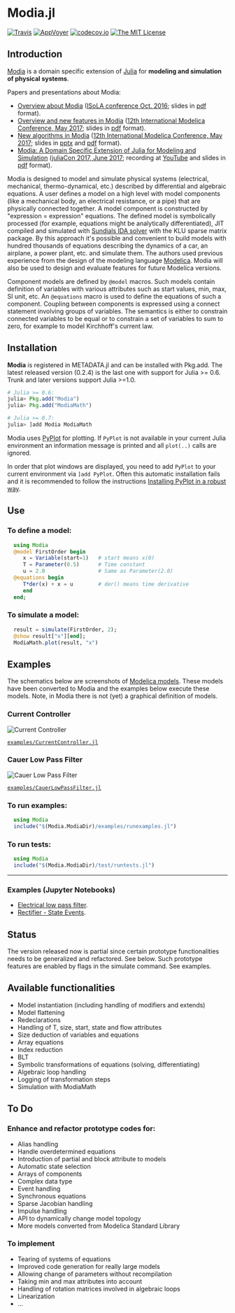 # Modia.jl

[![Travis](https://travis-ci.org/ModiaSim/Modia.jl.svg?branch=master)](https://travis-ci.org/ModiaSim/Modia.jl)
[![AppVoyer](https://ci.appveyor.com/api/projects/status/github/ModiaSim/Modia.jl?svg=true)](https://ci.appveyor.com/project/MartinOtter/modia-jl)
[![codecov.io](http://codecov.io/github/ModiaSim/Modia.jl/coverage.svg?branch=master)](http://codecov.io/github/ModiaSim/Modia.jl?branch=master)
[![The MIT License](https://img.shields.io/badge/license-MIT-brightgreen.svg?style=flat-square)](https://github.com/ModiaSim/Modia.jl/blob/master/LICENSE)

## Introduction

[Modia](https://modiasim.github.io/) is a domain specific extension of [Julia](http://julialang.org/ "Julia") for **modeling and simulation of physical systems**.

Papers and presentations about Modia:

- [Overview about Modia](http://link.springer.com/chapter/10.1007%2F978-3-319-47169-3_15) ([ISoLA conference Oct. 2016](http://www.isola-conference.org/isola2016/); slides in [pdf](https://modiasim.github.io/Modia.jl/slides/Systems-Modeling-and-Programming-Slides.pdf) format).
- [Overview and new features in Modia](https://www.modelica.org/events/modelica2017/proceedings/html/submissions/ecp17132693_ElmqvistHenningssonOtter.pdf) ([12th International Modelica Conference, May 2017](https://www.modelica.org/events/modelica2017/proceedings/html/index.html); slides in [pdf](https://modiasim.github.io/Modia.jl/slides/Innovations-for-Future-Modelica.pdf) format).
- [New algorithms in Modia](https://www.modelica.org/events/modelica2017/proceedings/html/submissions/ecp17132565_OtterElmqvist.pdf) ([12th International Modelica Conference, May 2017](https://www.modelica.org/events/modelica2017/proceedings/html/index.html); slides in [pptx](https://modiasim.github.io/Modia.jl/slides/Modelica2017-DAAE-Transformation.pptx) and [pdf](https://modiasim.github.io/Modia.jl/slides/Modelica2017-DAAE-Transformation.pdf) format).
- [Modia: A Domain Specific Extension of Julia for Modeling and Simulation](http://juliacon.org/2017/talks#talk-21) ([juliaCon 2017, June 2017](http://juliacon.org/2017/); recording at [YouTube](https://youtu.be/hVg1eL1Qkws) and slides in [pdf](https://modiasim.github.io/Modia.jl/slides/Modia-JuliaCon-2017.pdf) format).

Modia is designed to model and simulate physical systems (electrical, mechanical, thermo-dynamical, etc.) described by differential and algebraic equations. A user defines a model on a high level with model components (like a mechanical body, an electrical resistance, or a pipe) that are physically connected together. A model component is constructed by "expression = expression" equations. The defined model is symbolically processed (for example, equations might be analytically differentiated), JIT compiled and simulated with [Sundials IDA solver](http://computation.llnl.gov/projects/sundials/ida) with the KLU sparse matrix package. By this approach it's possible and convenient to build models with hundred thousands of equations describing the dynamics of a car, an airplane, a power plant, etc. and simulate them. The authors used previous experience from the design of the modeling language [Modelica](https://www.modelica.org/). Modia will also be used to design and evaluate features for future Modelica versions.

Component models are defined by `@model` macros. Such models contain definition of variables with various attributes such as start values, min, max, SI unit, etc. An `@equations` macro is used to define the equations of such a component. Coupling between components is expressed using a connect statement involving groups of variables. The semantics is either to constrain connected variables to be equal or to constrain a set of variables to sum to zero, for example to model Kirchhoff's current law.

## Installation

**Modia** is registered in METADATA.jl and can be installed with Pkg.add.
The latest released version (0.2.4) is the last one with support for Julia >= 0.6. Trunk and later versions support Julia >=1.0.

```julia
# Julia >= 0.6:
julia> Pkg.add("Modia")
julia> Pkg.add("ModiaMath")

# Julia >= 0.7:
julia> ]add Modia ModiaMath
```

Modia uses [PyPlot](https://github.com/JuliaPy/PyPlot.jl) for plotting.
If `PyPlot` is not available in your current Julia environment
an information message is printed and all `plot(..)` calls are ignored.

In order that plot windows are displayed, you need to add `PyPlot` to your current environment
via `]add PyPlot`. Often this automatic installation fails and it is recommended to follow
the instructions
[Installing PyPlot in a robust way](https://github.com/ModiaSim/ModiaMath.jl/wiki/Installing-PyPlot-in-a-robust-way).


## Use

### To define a model:

```julia
  using Modia
  @model FirstOrder begin
     x = Variable(start=1)   # start means x(0)
     T = Parameter(0.5)      # Time constant
     u = 2.0                 # Same as Parameter(2.0)
  @equations begin
     T*der(x) + x = u        # der() means time derivative
     end
  end;
```

### To simulate a model:
```julia
  result = simulate(FirstOrder, 2);
  @show result["x"][end];
  ModiaMath.plot(result, "x")
```

## Examples

The schematics below are screenshots of [Modelica models](https://www.modelica.org/). These models have been converted to Modia and the examples below execute these models. Note, in Modia there is not (yet) a graphical definition of models.

### Current Controller
![Current Controller](https://github.com/ModiaSim/Modia.jl/blob/master/docs/CurrentController.png "Multi-domain model: Current Controller")

[`examples/CurrentController.jl`](examples/CurrentController.jl)

### Cauer Low Pass Filter
![Cauer Low Pass Filter](https://github.com/ModiaSim/Modia.jl/blob/master/docs/CauerLowPassFilter.png "Electrical model: Cauer Low Pass Filter")

[`examples/CauerLowPassFilter.jl`](examples/CauerLowPassFilter.jl)


### To run examples:
```julia
  using Modia
  include("$(Modia.ModiaDir)/examples/runexamples.jl")
```

### To run tests:
```julia
  using Modia
  include("$(Modia.ModiaDir)/test/runtests.jl")
```

---
### Examples (Jupyter Notebooks)
- [Electrical low pass filter](https://github.com/ModiaSim/Modia.jl/blob/master/docs/LPfilter.ipynb).
- [Rectifier - State Events](https://github.com/ModiaSim/Modia.jl/blob/master/docs/Rectifier.ipynb).

## Status

The version released now is partial since certain prototype functionalities needs to be generalized and refactored. See below. Such prototype features are enabled by flags in the simulate command. See examples.

## Available functionalities

- Model instantiation (including handling of modifiers and extends)
- Model flattening
- Redeclarations
- Handling of T, size, start, state and flow attributes
- Size deduction of variables and equations
- Array equations
- Index reduction
- BLT
- Symbolic transformations of equations (solving, differentiating)
- Algebraic loop handling
- Logging of transformation steps
- Simulation with ModiaMath

## To Do
### Enhance and refactor prototype codes for:

- Alias handling
- Handle overdetermined equations
- Introduction of partial and block attribute to models
- Automatic state selection
- Arrays of components
- Complex data type
- Event handling
- Synchronous equations
- Sparse Jacobian handling
- Impulse handling
- API to dynamically change model topology
- More models converted from Modelica Standard Library

### To implement

- Tearing of systems of equations
- Improved code generation for really large models
- Allowing change of parameters without recompilation
- Taking min and max attributes into account
- Handling of rotation matrices involved in algebraic loops
- Linearization
- ...
